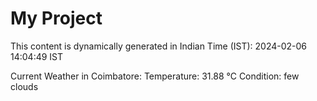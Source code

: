 # My Project

This content is dynamically generated in Indian Time (IST): 2024-02-06 14:04:49 IST


Current Weather in Coimbatore:
Temperature: 31.88 °C
Condition: few clouds
